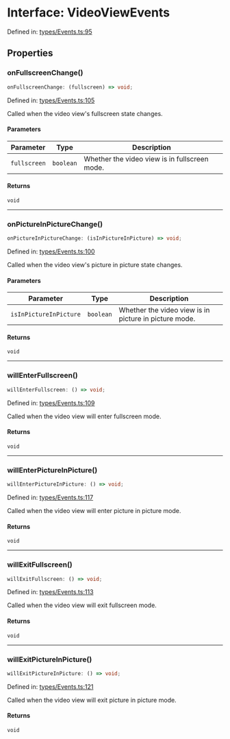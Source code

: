 # Interface: VideoViewEvents

Defined in: [types/Events.ts:95](https://github.com/TheWidlarzGroup/react-native-video/blob/f9ee42c2a80c20dca2b87dac6bcb2898c1a425c5/packages/react-native-video/src/core/types/Events.ts#L95)

## Properties

### onFullscreenChange()

```ts
onFullscreenChange: (fullscreen) => void;
```

Defined in: [types/Events.ts:105](https://github.com/TheWidlarzGroup/react-native-video/blob/f9ee42c2a80c20dca2b87dac6bcb2898c1a425c5/packages/react-native-video/src/core/types/Events.ts#L105)

Called when the video view's fullscreen state changes.

#### Parameters

| Parameter | Type | Description |
| ------ | ------ | ------ |
| `fullscreen` | `boolean` | Whether the video view is in fullscreen mode. |

#### Returns

`void`

***

### onPictureInPictureChange()

```ts
onPictureInPictureChange: (isInPictureInPicture) => void;
```

Defined in: [types/Events.ts:100](https://github.com/TheWidlarzGroup/react-native-video/blob/f9ee42c2a80c20dca2b87dac6bcb2898c1a425c5/packages/react-native-video/src/core/types/Events.ts#L100)

Called when the video view's picture in picture state changes.

#### Parameters

| Parameter | Type | Description |
| ------ | ------ | ------ |
| `isInPictureInPicture` | `boolean` | Whether the video view is in picture in picture mode. |

#### Returns

`void`

***

### willEnterFullscreen()

```ts
willEnterFullscreen: () => void;
```

Defined in: [types/Events.ts:109](https://github.com/TheWidlarzGroup/react-native-video/blob/f9ee42c2a80c20dca2b87dac6bcb2898c1a425c5/packages/react-native-video/src/core/types/Events.ts#L109)

Called when the video view will enter fullscreen mode.

#### Returns

`void`

***

### willEnterPictureInPicture()

```ts
willEnterPictureInPicture: () => void;
```

Defined in: [types/Events.ts:117](https://github.com/TheWidlarzGroup/react-native-video/blob/f9ee42c2a80c20dca2b87dac6bcb2898c1a425c5/packages/react-native-video/src/core/types/Events.ts#L117)

Called when the video view will enter picture in picture mode.

#### Returns

`void`

***

### willExitFullscreen()

```ts
willExitFullscreen: () => void;
```

Defined in: [types/Events.ts:113](https://github.com/TheWidlarzGroup/react-native-video/blob/f9ee42c2a80c20dca2b87dac6bcb2898c1a425c5/packages/react-native-video/src/core/types/Events.ts#L113)

Called when the video view will exit fullscreen mode.

#### Returns

`void`

***

### willExitPictureInPicture()

```ts
willExitPictureInPicture: () => void;
```

Defined in: [types/Events.ts:121](https://github.com/TheWidlarzGroup/react-native-video/blob/f9ee42c2a80c20dca2b87dac6bcb2898c1a425c5/packages/react-native-video/src/core/types/Events.ts#L121)

Called when the video view will exit picture in picture mode.

#### Returns

`void`
